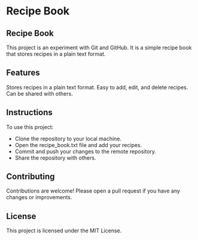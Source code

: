 # Recipe Book
## Recipe Book
This project is an experiment with Git and GitHub. It is a simple recipe book that stores recipes in a plain text format.

## Features
Stores recipes in a plain text format.
Easy to add, edit, and delete recipes.
Can be shared with others.
## Instructions
To use this project:

* Clone the repository to your local machine.
* Open the recipe_book.txt file and add your recipes.
* Commit and push your changes to the remote repository.
* Share the repository with others.
## Contributing
Contributions are welcome! Please open a pull request if you have any changes or improvements.

## License
This project is licensed under the MIT License.